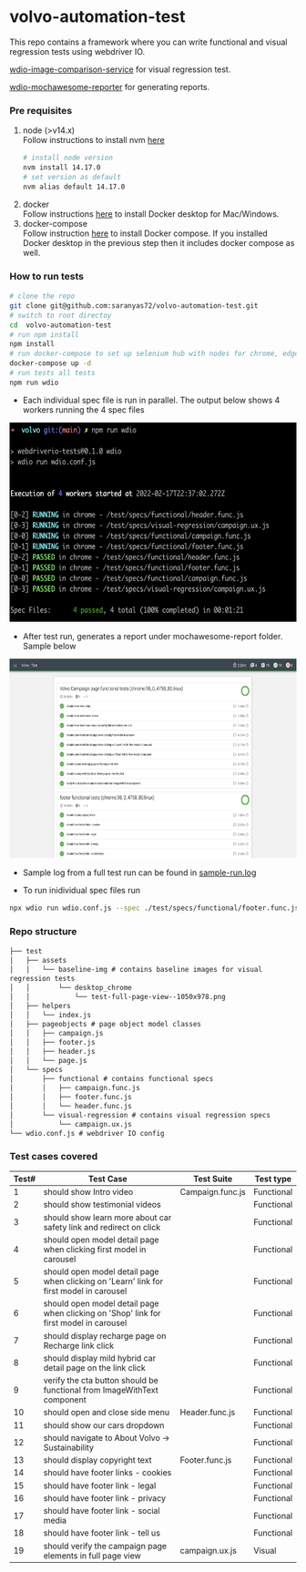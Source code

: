 # volvo-automation-test
This repo contains a framework where you can write functional and visual regression tests using webdriver IO. 

[wdio-image-comparison-service](https://github.com/wswebcreation/wdio-image-comparison-service) for visual regression test.

[wdio-mochawesome-reporter](https://github.com/fijijavis/wdio-mochawesome-reporter) for generating reports.

### Pre requisites
1. node (>v14.x)   
Follow instructions to install nvm [here](https://github.com/nvm-sh/nvm#install--update-script)
    ```bash
    # install node version
    nvm install 14.17.0
    # set version as default
    nvm alias default 14.17.0
    ```
2. docker  
Follow instructions [here](https://docs.docker.com/desktop/#download-and-install) to install Docker desktop for Mac/Windows.   
3. docker-compose  
Follow instruction [here](https://docs.docker.com/compose/install/#install-compose) to install Docker compose. If you installed Docker desktop in the previous step then it includes docker compose as well.
### How to run tests
```bash
# clone the repo
git clone git@github.com:saranyas72/volvo-automation-test.git
# switch to root directoy
cd  volvo-automation-test
# run npm install
npm install
# run docker-compose to set up selenium hub with nodes for chrome, edge and firefox in the background
docker-compose up -d
# run tests all tests
npm run wdio
```

- Each individual spec file is run in parallel. The output below shows 4 workers running the 4 spec files 
<img src="./sample-output.png" width="650" height="350"/>

- After test run, generates a report under mochawesome-report folder. Sample below
<img src="./sample-report.png" width="650" height="350"/>

- Sample log from a full test run can be found in [sample-run.log](./sample-run.log)

- To run inidividual spec files run
```bash
npx wdio run wdio.conf.js --spec ./test/specs/functional/footer.func.js
```

### Repo structure

```
├── test
│   ├── assets
│   │   └── baseline-img # contains baseline images for visual regression tests
│   │       └── desktop_chrome
│   │           └── test-full-page-view--1050x978.png
│   ├── helpers
│   │   └── index.js
│   ├── pageobjects # page object model classes
│   │   ├── campaign.js
│   │   ├── footer.js
│   │   ├── header.js
│   │   └── page.js
│   └── specs
│       ├── functional # contains functional specs
│       │   ├── campaign.func.js
│       │   ├── footer.func.js
│       │   └── header.func.js
│       └── visual-regression # contains visual regression specs
│           └── campaign.ux.js
└── wdio.conf.js # webdriver IO config
```
### Test cases covered

| Test# | Test Case                                                                               | Test Suite       | Test type  |
|-------|-----------------------------------------------------------------------------------------|------------------|------------|
| 1     | should show Intro video                                                                 | Campaign.func.js | Functional |
| 2     | should show testimonial videos                                                          |                  | Functional |
| 3     | should show learn more about car safety link and redirect on click                      |                  | Functional |
| 4     | should open model detail page when clicking first model in carousel                     |                  | Functional |
| 5     | should open model detail page when clicking on 'Learn' link for first model in carousel |                  | Functional |
| 6     | should open model detail page when clicking on 'Shop' link for first model in carousel  |                  | Functional |
| 7     | should display recharge page on Recharge link click                                     |                  | Functional |
| 8     | should display mild hybrid car detail page on the link click                            |                  | Functional |
| 9     | verify the cta button should be functional from ImageWithText component                 |                  | Functional |
| 10    | should open and close side menu                                                         | Header.func.js   | Functional |
| 11    | should show our cars dropdown                                                           |                  | Functional |
| 12    | should navigate to About Volvo -> Sustainability                                        |                  | Functional |
| 13    | should display copyright text                                                           | Footer.func.js   | Functional |
| 14    | should have footer links  - cookies                                                     |                  | Functional |
| 15    | should have footer link  - legal                                                        |                  | Functional |
| 16    | should have footer link  - privacy                                                      |                  | Functional |
| 17    | should have footer link  - social media                                                 |                  | Functional |
| 18    | should have footer link  - tell us                                                      |                  | Functional |
| 19    | should verify the campaign page elements in full page view                              | campaign.ux.js   | Visual     |

